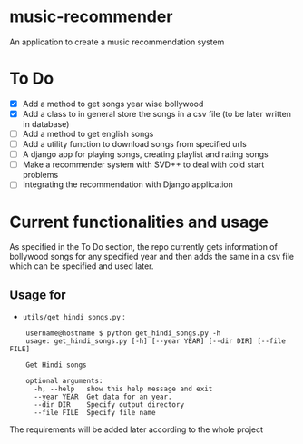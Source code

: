 # music-recommender
An application to create a music recommendation system 

# To Do
- [x] Add a method to get songs year wise bollywood
- [x] Add a class to in general store the songs in a csv file (to be later written in database)
- [ ] Add a method to get english songs
- [ ] Add a utility function to download songs from specified urls
- [ ] A django app for playing songs, creating playlist and rating songs
- [ ] Make a recommender system with SVD++ to deal with cold start problems
- [ ] Integrating the recommendation with Django application

# Current functionalities and usage

As specified in the To Do section, the repo currently gets information of bollywood songs for any specified year and then adds the same in a csv file which can be specified and used later.

## Usage for 
- ```utils/get_hindi_songs.py``` :
```
    username@hostname $ python get_hindi_songs.py -h
    usage: get_hindi_songs.py [-h] [--year YEAR] [--dir DIR] [--file FILE]

    Get Hindi songs

    optional arguments:
      -h, --help   show this help message and exit
      --year YEAR  Get data for an year.
      --dir DIR    Specify output directory
      --file FILE  Specify file name
 ```
 
 The requirements will be added later according to the whole project
